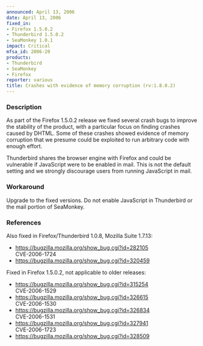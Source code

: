 ```yaml
---
announced: April 13, 2006
date: April 13, 2006
fixed_in:
- Firefox 1.5.0.2
- Thunderbird 1.5.0.2
- SeaMonkey 1.0.1
impact: Critical
mfsa_id: 2006-20
products:
- Thunderbird
- SeaMonkey
- Firefox
reporter: various
title: Crashes with evidence of memory corruption (rv:1.8.0.2)
---
```


<h3>Description</h3>

<p>As part of the Firefox 1.5.0.2 release we fixed several crash bugs to
improve the stability of the product, with a particular focus on
finding crashes caused by DHTML. Some of these crashes showed
evidence of memory corruption that we presume could be exploited
to run arbitrary code with enough effort.</p>

<p class="note">Thunderbird shares the browser engine with Firefox
and could be vulnerable if JavaScript were to be enabled in mail. This is not
the default setting and we strongly discourage users from running
JavaScript in mail.</p>

<h3>Workaround</h3>

<p>Upgrade to the fixed versions. Do not enable JavaScript in Thunderbird
or the mail portion of SeaMonkey.</p>

<h3>References</h3>

<p>Also fixed in Firefox/Thunderbird 1.0.8, Mozilla Suite 1.7.13:</p>

<ul>
<li><a href="https://bugzilla.mozilla.org/show_bug.cgi?id=282105">
    https://bugzilla.mozilla.org/show_bug.cgi?id=282105</a><br/>
    CVE-2006-1724</li>
<li><a href="https://bugzilla.mozilla.org/show_bug.cgi?id=320459">
    https://bugzilla.mozilla.org/show_bug.cgi?id=320459</a></li>
</ul>

<p>Fixed in Firefox 1.5.0.2, not applicable to older releases:</p>

<ul>
<li><a href="https://bugzilla.mozilla.org/show_bug.cgi?id=315254">
    https://bugzilla.mozilla.org/show_bug.cgi?id=315254</a><br/>
    CVE-2006-1529</li>
<li><a href="https://bugzilla.mozilla.org/show_bug.cgi?id=326615">
    https://bugzilla.mozilla.org/show_bug.cgi?id=326615</a><br/>
    CVE-2006-1530</li>
<li><a href="https://bugzilla.mozilla.org/show_bug.cgi?id=326834">
    https://bugzilla.mozilla.org/show_bug.cgi?id=326834</a><br/>
    CVE-2006-1531</li>
<li><a href="https://bugzilla.mozilla.org/show_bug.cgi?id=327941">
    https://bugzilla.mozilla.org/show_bug.cgi?id=327941</a><br/>
    CVE-2006-1723</li>
<li><a href="https://bugzilla.mozilla.org/show_bug.cgi?id=328509">
    https://bugzilla.mozilla.org/show_bug.cgi?id=328509</a></li>
</ul>



